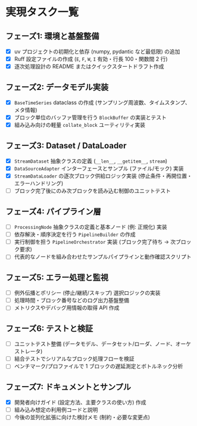# 実現タスク一覧

## フェーズ1: 環境と基盤整備
- [x] uv プロジェクトの初期化と依存 (numpy, pydantic など最低限) の追加
- [x] Ruff 設定ファイルの作成 (`E`, `F`, `W`, `I` 有効・行長 100・関数間 2 行)
- [x] 逐次処理設計の README またはクイックスタートドラフト作成

## フェーズ2: データモデル実装
- [x] `BaseTimeSeries` dataclass の作成 (サンプリング周波数、タイムスタンプ、メタ情報)
- [x] ブロック単位のバッファ管理を行う `BlockBuffer` の実装とテスト
- [x] 組み込み向けの軽量 `collate_block` ユーティリティ実装

## フェーズ3: Dataset / DataLoader
- [x] `StreamDataset` 抽象クラスの定義 (`__len__`, `__getitem__`, `stream`)
- [x] `DataSourceAdapter` インターフェースとサンプル (ファイル/モック) 実装
- [x] `StreamDataLoader` の逐次ブロック供給ロジック実装 (停止条件・再開位置・エラーハンドリング)
- [ ] ブロック完了後にのみ次ブロックを読み込む制御のユニットテスト

## フェーズ4: パイプライン層
- [ ] `ProcessingNode` 抽象クラスの定義と基本ノード (例: 正規化) 実装
- [ ] 依存解決・順序決定を行う `PipelineBuilder` の作成
- [ ] 実行制御を担う `PipelineOrchestrator` 実装 (ブロック完了待ち → 次ブロック要求)
- [ ] 代表的なノードを組み合わせたサンプルパイプラインと動作確認スクリプト

## フェーズ5: エラー処理と監視
- [ ] 例外伝播とポリシー (停止/継続/スキップ) 選択ロジックの実装
- [ ] 処理時間・ブロック番号などのログ出力基盤整備
- [ ] メトリクスやデバッグ用情報の取得 API 作成

## フェーズ6: テストと検証
- [ ] ユニットテスト整備 (データモデル、データセット/ローダ、ノード、オーケストレータ)
- [ ] 結合テストでシリアルなブロック処理フローを検証
- [ ] ベンチマーク/プロファイルで 1 ブロックの遅延測定とボトルネック分析

## フェーズ7: ドキュメントとサンプル
- [x] 開発者向けガイド (設定方法、主要クラスの使い方) 作成
- [ ] 組み込み想定の利用例コードと説明
- [ ] 今後の並列化拡張に向けた検討メモ (制約・必要な変更点)
